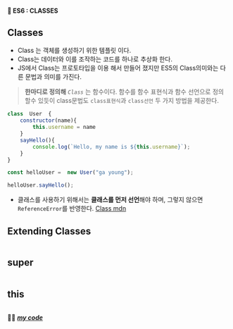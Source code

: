 #### 🎯 ES6 : CLASSES
## Classes
- Class 는 객체를 생성하기 위한 템플릿 이다.
- Class는 데이터와 이를 조작하는 코드를 하나로 추상화 한다.
- JS에서 Class는 프로토타입을 이용 해서 만들어 졌지만 ES5의 Class의미와는 다른 문법과 의미를 가진다.
> **한마디로 정의해**
> *`Class`* 는 함수이다. 함수를 함수 표현식과 함수 선언으로 정의 할수 있듯이
>  class문법도 `class표현식`과 `class선언` 두 가지 방법을 제공한다.

```js
class  User  {
	constructor(name){
		this.username = name
	}
	sayHello(){
		console.log(`Hello, my name is ${this.username}`);
	}
}

const helloUser =  new User("ga young");

helloUser.sayHello();
```
- 클래스를 사용하기 위해서는 **클래스를 먼저 선언**해야 하며, 그렇지 않으면 `ReferenceError`를 반영한다.
[Class mdn](https://developer.mozilla.org/ko/docs/Web/JavaScript/Reference/Classes)
## Extending Classes
```js
```

## super 
```js
```

## this 
```js
```
👍🏿 [***my code***](https://github.com/gay0ung/JS_study/blob/master/ES6/10_CLASSES.html)







